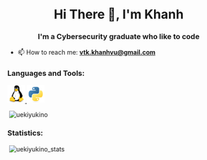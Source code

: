 <h1 align="center">Hi There 👋, I'm Khanh</h1>
<h3 align="center">I'm a Cybersecurity graduate who like to code</h3>


- 📫 How to reach me: **vtk.khanhvu@gmail.com**


<h3 align="left">Languages and Tools:</h3>
<p align="left"> <a href="https://www.linux.org/" target="_blank"> <img src="https://raw.githubusercontent.com/devicons/devicon/master/icons/linux/linux-original.svg" alt="linux" width="40" height="40"/> </a> <a href="https://www.python.org" target="_blank"> <img src="https://raw.githubusercontent.com/devicons/devicon/master/icons/python/python-original.svg" alt="python" width="40" height="40"/> </a> </p>
<p>&nbsp;<img align="center" src="https://github-readme-stats.vercel.app/api/top-langs/?username=UekiYukino" alt="uekiyukino" /></p>

<h3 align="left">Statistics:</h3>
<p>&nbsp;<img align="center" src="https://github-readme-stats.vercel.app/api?username=uekiyukino&show_icons=true&locale=en" alt="uekiyukino_stats" /></p>
